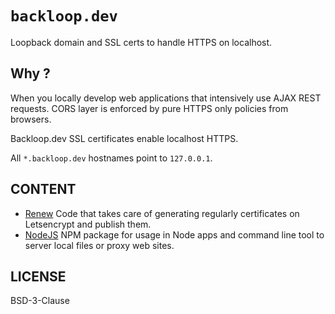 # `backloop.dev` 

Loopback domain and SSL certs to handle HTTPS on localhost. 

## Why ?

When you locally develop web applications that intensively use AJAX REST requests. CORS layer is enforced by pure HTTPS only policies from browsers.

Backloop.dev SSL certificates enable localhost HTTPS.

All `*.backloop.dev` hostnames point to `127.0.0.1`. 

## CONTENT 

- [Renew](./renew) Code that takes care of generating regularly certificates on Letsencrypt and publish them.
- [NodeJS](./nodejs) NPM package for usage in Node apps and command line tool to server local files or proxy web sites.


## LICENSE

BSD-3-Clause
